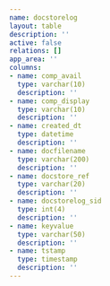 ```yaml
---
name: docstorelog
layout: table
description: ''
active: false
relations: []
app_area: ''
columns:
- name: comp_avail
  type: varchar(10)
  description: ''
- name: comp_display
  type: varchar(10)
  description: ''
- name: created_dt
  type: datetime
  description: ''
- name: docfilename
  type: varchar(200)
  description: ''
- name: docstore_ref
  type: varchar(20)
  description: ''
- name: docstorelog_sid
  type: int(4)
  description: ''
- name: keyvalue
  type: varchar(50)
  description: ''
- name: tstamp
  type: timestamp
  description: ''
---
```



